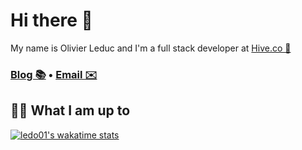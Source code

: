# Hi there 👋

My name is Olivier Leduc and I'm a full stack developer at [Hive.co 🐝](https://www.hive.co/)

<h3> <a href="https://blog.oleduc.com">Blog 📚</a> • <a href="mailto:leduc.o@gmail.com">Email ✉️</a></h3>

## 👨‍💻 What I am up to 

[![ledo01's wakatime stats](https://github-readme-stats.vercel.app/api/wakatime?username=@ledo01)](https://wakatime.com/@ledo01)


<!--
**ledo01/ledo01** is a ✨ _special_ ✨ repository because its `README.md` (this file) appears on your GitHub profile.

Here are some ideas to get you started:

- 🔭 I’m currently working on ...
- 🌱 I’m currently learning ...
- 👯 I’m looking to collaborate on ...
- 🤔 I’m looking for help with ...
- 💬 Ask me about ...
- 📫 How to reach me: ...
- 😄 Pronouns: ...
- ⚡ Fun fact: ...
-->
